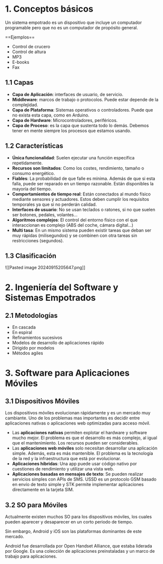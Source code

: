 # 1. Conceptos básicos
Un sistema empotrado es un dispositivo que incluye un computador programable pero que no es un computador de propósito general.

==Ejemplos==
- Control de crucero
- Control de altura
- MP3
- E-books
- Fax

## 1.1 Capas
- **Capa de Aplicación**: interfaces de usuario, de servicio.
- **Middleware**: marcos de trabajo o protocolos. Puede estar depende de la complejidad.
- **Capa de Plataforma**: Sistemas operativos o controladores. Puede que no exista esta capa, como en Arduino.
- **Capa de Hardware**: Microcontroladores, periféricos.
- **Capa de Proceso**: es la capa que sustenta todo lo demás. Debemos tener en mente siempre los procesos que estamos usando.

## 1.2 Características
- **Única funcionalidad**: Suelen ejecutar una función específica repetidamente.
- **Recursos son limitados**: Como los costes, rendimiento, tamaño o consumo energético.
- **Fiables**: La probabilidad de que falle es mínima. Además de que si esta falla, puede ser reparado en un tiempo razonable. Están disponibles la mayoría del tiempo.
- **Comportamientos de tiempo real**: Están conectados al mundo físico mediante sensores y actuadores. Estos deben cumplir los requisitos temporales ya que si no perderán calidad.
- **Interfaces de usuario**: No se usan teclados o ratones, si no que suelen ser botones, pedales, volantes...
- **Algoritmos complejos**: El control del entorno físico con el que interaccionan es complejo (ABS del coche, cámara digital...)
- **Multi tasa**: En un mismo sistema pueden existir tareas que deban ser muy rápidas (milisegundos) y se combinen con otra tareas sin restricciones (segundos).

## 1.3 Clasificación
![[Pasted image 20240915205647.png]]

# 2. Ingeniería del Software y Sistemas Empotrados
## 2.1 Metodologías
  
- En cascada
- En espiral
- Refinamientos sucesivos
- Modelos de desarrollo de aplicaciones rápido
- Dirigido por modelos
- Métodos agiles

# 3. Software para Aplicaciones Móviles
## 3.1 Dispositivos Móviles
Los dispositivos móviles evolucionan rápidamente y es un mercado muy cambiante. Uno de los problemas mas importantes es decidir entre aplicaciones nativas o aplicaciones web optimizadas para acceso móvil.
- Las **aplicaciones nativas** permiten explotar el hardware y software mucho mejor. El problema es que el desarrollo es más complejo, al igual que el mantenimiento. Los recursos pueden ser considerables.
- Las **aplicaciones web móviles** solo necesitan desarrollar una aplicación simple. Además, esta es más mantenible. El problema es la tecnología de la red y la infraestructura que está por evolucionar.
- **Aplicaciones hibridas**: Una app puede usar código nativo por cuestiones de rendimiento y utilizar una vista web.
- **Aplicaciones basadas en mensajes de texto**: Se pueden realizar servicios simples con APIs de SMS. USSD es un protocolo GSM basado en envío de texto simple y STK permite implementar aplicaciones directamente en la tarjeta SIM.

## 3.2 SO para Móviles
Actualmente existen muchos SO para los dispositivos móviles, los cuales pueden aparecer y desaparecer en un corto periodo de tiempo.  

Sin embargo, Android y iOS son las plataformas dominantes de este mercado. 

Android fue desarrollada por Open Handset Alliance, que estaba liderada por Google. Es una colección de aplicaciones preinstaladas y un marco de trabajo para aplicaciones.